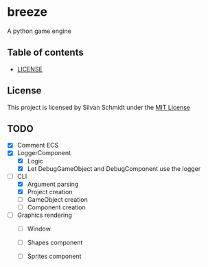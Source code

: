 # breeze

A python game engine

## Table of contents

- [LICENSE](#license)

## License

This project is licensed by Silvan Schmidt under the [MIT License](LICENSE)

## TODO

- [x] Comment ECS
- [x] LoggerComponent
  - [x] Logic
  - [x] Let DebugGameObject and DebugComponent use the logger
- [ ] CLI
  - [x] Argument parsing
  - [x] Project creation
  - [ ] GameObject creation
  - [ ] Component creation
- [ ] Graphics rendering
  - [ ] Window
  - [ ] Shapes component
  - [ ] Sprites component

